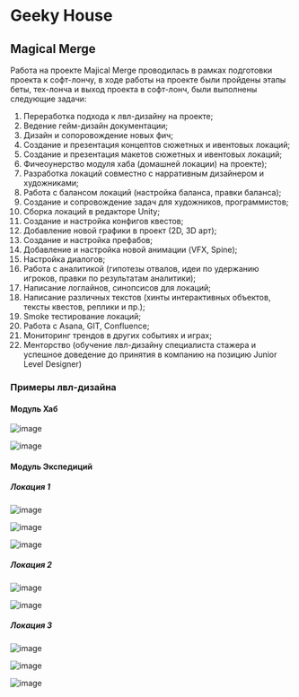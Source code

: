 # Geeky House

## Magical Merge


Работа на проекте Majical Merge проводилась в рамках подготовки проекта к софт-лончу, в ходе работы на проекте были пройдены этапы беты, тех-лонча и выход проекта в софт-лонч, были выполнены следующие задачи: 

1. Переработка подхода к лвл-дизайну на проекте;
2. Ведение гейм-дизайн документации;
3. Дизайн и сопоровождение новых фич;
5. Создание и презентация концептов сюжетных и ивентовых локаций;
6. Создание и презентация макетов сюжетных и ивентовых локаций;
7. Фичеоунерство модуля хаба (домашней локации) на проекте);
8.  Разработка локаций совместно с нарративным дизайнером и художниками;
9. Работа с балансом локаций (настройка баланса, правки баланса);
10. Создание и сопровождение задач для художников, программистов;
11. Сборка локаций в редакторе Unity;
12. Создание и настройка конфигов квестов;
13. Добавление новой графики в проект (2D, 3D арт);
14. Создание и настройка префабов;
15. Добавление и настройка новой анимации (VFX, Spine);
16. Настройка диалогов;
17. Работа с аналитикой (гипотезы отвалов, идеи по удержанию игроков, правки по результатам аналитики);
18. Написание логлайнов, синопсисов для локаций;
19. Написание различных текстов (хинты интерактивных объектов, тексты квестов, реплики и пр.);
20. Smoke тестирование локаций;
21. Работа с Asana, GIT, Confluence;
22. Мониторинг трендов в других событиях и играх;
23. Менторство (обучение лвл-дизайну специалиста стажера и успешное доведение до принятия в компанию на позицию Junior Level Designer) 

### Примеры лвл-дизайна
#### Модуль Хаб 
![image](https://github.com/maryran7/portfolio/assets/118451240/ca408ec6-5bdd-4d8a-b6db-7ae2d2eb9daa)

![image](https://github.com/maryran7/portfolio/assets/118451240/9b05bdbc-08d9-4bb6-b21f-69e97734510c)

#### Модуль Экспедиций 
##### Локация 1
![image](https://github.com/maryran7/portfolio/assets/118451240/f390015f-b0e7-47b9-8c57-851611aeeb44)


![image](https://github.com/maryran7/portfolio/assets/118451240/b64d2843-ee72-4409-9189-f7590e316f84)


![image](https://github.com/maryran7/portfolio/assets/118451240/db479747-611b-4673-bb47-78d3eeb476c8)

##### Локация 2

![image](https://github.com/maryran7/portfolio/assets/118451240/c5f7c5ba-c0a0-4dd0-8518-a39b4cfc6430)

![image](https://github.com/maryran7/portfolio/assets/118451240/78e31723-ea04-41d6-a40e-f0ec9b17bc2c)

##### Локация 3

![image](https://github.com/maryran7/portfolio/assets/118451240/8b8bb2dc-0945-4155-8c26-5dbfff0d2c91)

![image](https://github.com/maryran7/portfolio/assets/118451240/ada6ddd4-b044-4a2a-b273-cbcd1bcc2dfd)

![image](https://github.com/maryran7/portfolio/assets/118451240/dbf2dec6-6eb5-42d5-942b-b3de4bff4c37)


